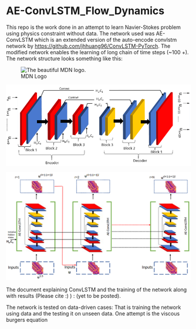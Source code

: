 # AE-ConvLSTM_Flow_Dynamics

This repo is the work done in an attempt to learn Navier-Stokes problem using physics constraint without data. The network used was AE-ConvLSTM which is an extended version of the auto-encode convlstm network by https://github.com/jhhuang96/ConvLSTM-PyTorch. The modified network enables the learning of long chain of time steps (~100 +). The network structure looks something like this:

<figure>
  <img
  src="[https://github.com/kakkapriyesh/AE-ConvLSTM_Flow_Dynamics/AE-ConvLSTM.PNG](https://github.com/kakkapriyesh/AE-ConvLSTM_Flow_Dynamics/blob/main/AE-ConvLSTM.PNG)"
  alt="The beautiful MDN logo.">
  <figcaption>MDN Logo</figcaption>
</figure>

![Red represents classical convolutional layer, blue represents ConvLSTM layer and yellow represents de-convolutional layer](AE-ConvLSTM.PNG)

![Hidden states being passed from one AE-ConvLSTM Module's encoder to another (Module is rolled out). r is the Module sequence number, and $l$ is number of prediction in a single Module](AE-ConvLSTM_Rollout.PNG)



The document explaining ConvLSTM and the training of the network along with results (Please cite :) ) : (yet to be posted).

The network is tested on data-driven cases: That is training the network using data and the testing it on unseen data. One attempt is the viscous burgers equation 
